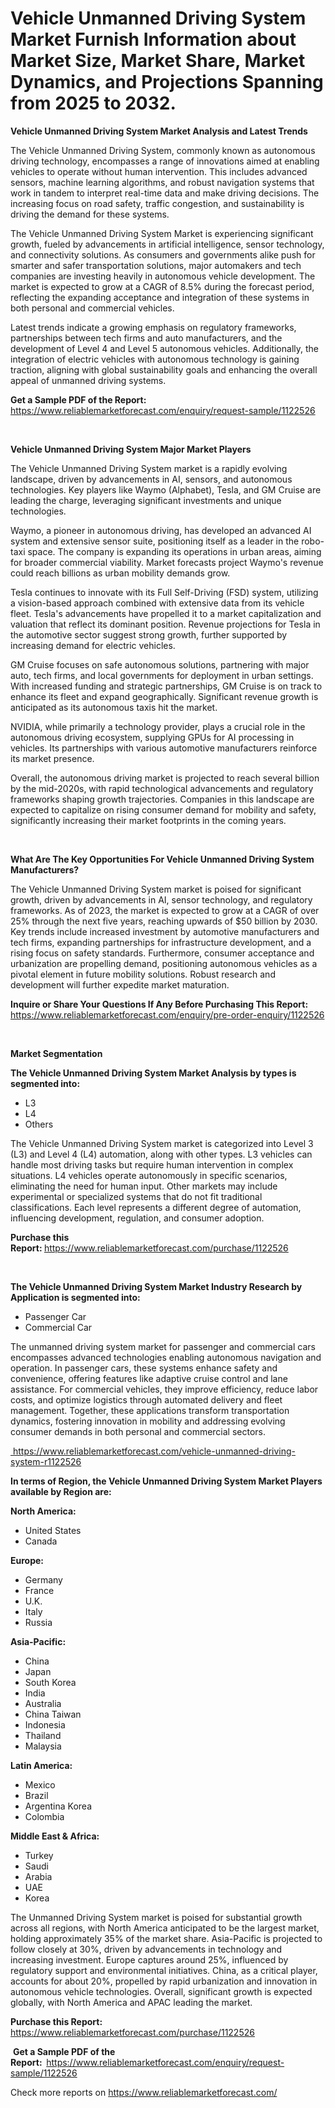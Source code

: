 <p><h1>Vehicle Unmanned Driving System Market Furnish Information about Market Size, Market Share, Market Dynamics, and Projections Spanning from 2025 to 2032.</h1></p><p><strong>Vehicle Unmanned Driving System Market Analysis and Latest Trends</strong></p>
<p><p>The Vehicle Unmanned Driving System, commonly known as autonomous driving technology, encompasses a range of innovations aimed at enabling vehicles to operate without human intervention. This includes advanced sensors, machine learning algorithms, and robust navigation systems that work in tandem to interpret real-time data and make driving decisions. The increasing focus on road safety, traffic congestion, and sustainability is driving the demand for these systems.</p><p>The Vehicle Unmanned Driving System Market is experiencing significant growth, fueled by advancements in artificial intelligence, sensor technology, and connectivity solutions. As consumers and governments alike push for smarter and safer transportation solutions, major automakers and tech companies are investing heavily in autonomous vehicle development. The market is expected to grow at a CAGR of 8.5% during the forecast period, reflecting the expanding acceptance and integration of these systems in both personal and commercial vehicles.</p><p>Latest trends indicate a growing emphasis on regulatory frameworks, partnerships between tech firms and auto manufacturers, and the development of Level 4 and Level 5 autonomous vehicles. Additionally, the integration of electric vehicles with autonomous technology is gaining traction, aligning with global sustainability goals and enhancing the overall appeal of unmanned driving systems.</p></p>
<p><strong>Get a Sample PDF of the Report:&nbsp;</strong> <a href="https://www.reliablemarketforecast.com/enquiry/request-sample/1122526?utm_campaign=2730&utm_medium=2&utm_source=Github&utm_content=ia&utm_term=11032025&utm_id=vehicle-unmanned-driving-system">https://www.reliablemarketforecast.com/enquiry/request-sample/1122526</a></p>
<p>&nbsp;</p>
<p><strong>Vehicle Unmanned Driving System Major Market Players</strong></p>
<p><p>The Vehicle Unmanned Driving System market is a rapidly evolving landscape, driven by advancements in AI, sensors, and autonomous technologies. Key players like Waymo (Alphabet), Tesla, and GM Cruise are leading the charge, leveraging significant investments and unique technologies.</p><p>Waymo, a pioneer in autonomous driving, has developed an advanced AI system and extensive sensor suite, positioning itself as a leader in the robo-taxi space. The company is expanding its operations in urban areas, aiming for broader commercial viability. Market forecasts project Waymo's revenue could reach billions as urban mobility demands grow.</p><p>Tesla continues to innovate with its Full Self-Driving (FSD) system, utilizing a vision-based approach combined with extensive data from its vehicle fleet. Tesla's advancements have propelled it to a market capitalization and valuation that reflect its dominant position. Revenue projections for Tesla in the automotive sector suggest strong growth, further supported by increasing demand for electric vehicles.</p><p>GM Cruise focuses on safe autonomous solutions, partnering with major auto, tech firms, and local governments for deployment in urban settings. With increased funding and strategic partnerships, GM Cruise is on track to enhance its fleet and expand geographically. Significant revenue growth is anticipated as its autonomous taxis hit the market.</p><p>NVIDIA, while primarily a technology provider, plays a crucial role in the autonomous driving ecosystem, supplying GPUs for AI processing in vehicles. Its partnerships with various automotive manufacturers reinforce its market presence.</p><p>Overall, the autonomous driving market is projected to reach several billion by the mid-2020s, with rapid technological advancements and regulatory frameworks shaping growth trajectories. Companies in this landscape are expected to capitalize on rising consumer demand for mobility and safety, significantly increasing their market footprints in the coming years.</p></p>
<p>&nbsp;</p>
<p><strong>What Are The Key Opportunities For Vehicle Unmanned Driving System Manufacturers?</strong></p>
<p><p>The Vehicle Unmanned Driving System market is poised for significant growth, driven by advancements in AI, sensor technology, and regulatory frameworks. As of 2023, the market is expected to grow at a CAGR of over 25% through the next five years, reaching upwards of $50 billion by 2030. Key trends include increased investment by automotive manufacturers and tech firms, expanding partnerships for infrastructure development, and a rising focus on safety standards. Furthermore, consumer acceptance and urbanization are propelling demand, positioning autonomous vehicles as a pivotal element in future mobility solutions. Robust research and development will further expedite market maturation.</p></p>
<p><strong>Inquire or Share Your Questions If Any Before Purchasing This Report:</strong> <a href="https://www.reliablemarketforecast.com/enquiry/pre-order-enquiry/1122526?utm_campaign=2730&utm_medium=2&utm_source=Github&utm_content=ia&utm_term=11032025&utm_id=vehicle-unmanned-driving-system">https://www.reliablemarketforecast.com/enquiry/pre-order-enquiry/1122526</a></p>
<p>&nbsp;</p>
<p><strong>Market Segmentation</strong></p>
<p><strong>The Vehicle Unmanned Driving System Market Analysis by types is segmented into:</strong></p>
<p><ul><li>L3</li><li>L4</li><li>Others</li></ul></p>
<p><p>The Vehicle Unmanned Driving System market is categorized into Level 3 (L3) and Level 4 (L4) automation, along with other types. L3 vehicles can handle most driving tasks but require human intervention in complex situations. L4 vehicles operate autonomously in specific scenarios, eliminating the need for human input. Other markets may include experimental or specialized systems that do not fit traditional classifications. Each level represents a different degree of automation, influencing development, regulation, and consumer adoption.</p></p>
<p><strong>Purchase this Report:&nbsp;</strong><a href="https://www.reliablemarketforecast.com/purchase/1122526?utm_campaign=2730&utm_medium=2&utm_source=Github&utm_content=ia&utm_term=11032025&utm_id=vehicle-unmanned-driving-system">https://www.reliablemarketforecast.com/purchase/1122526</a></p>
<p>&nbsp;</p>
<p><strong>The Vehicle Unmanned Driving System Market Industry Research by Application is segmented into:</strong></p>
<p><ul><li>Passenger Car</li><li>Commercial Car</li></ul></p>
<p><p>The unmanned driving system market for passenger and commercial cars encompasses advanced technologies enabling autonomous navigation and operation. In passenger cars, these systems enhance safety and convenience, offering features like adaptive cruise control and lane assistance. For commercial vehicles, they improve efficiency, reduce labor costs, and optimize logistics through automated delivery and fleet management. Together, these applications transform transportation dynamics, fostering innovation in mobility and addressing evolving consumer demands in both personal and commercial sectors.</p></p>
<p><a href="https://www.reliablemarketforecast.com/vehicle-unmanned-driving-system-r1122526?utm_campaign=2730&utm_medium=2&utm_source=Github&utm_content=ia&utm_term=11032025&utm_id=vehicle-unmanned-driving-system">&nbsp;https://www.reliablemarketforecast.com/vehicle-unmanned-driving-system-r1122526</a></p>
<p><strong>In terms of Region, the Vehicle Unmanned Driving System Market Players available by Region are:</strong></p>
<p>
    <p> <strong> North America: </strong>
        <ul>
            <li>United States</li>
            <li>Canada</li>
        </ul>
        </p> 
    <p> <strong> Europe: </strong>
        <ul>
            <li>Germany</li>
            <li>France</li>
            <li>U.K.</li>
            <li>Italy</li>
            <li>Russia</li>
        </ul>
        </p> 
    <p> <strong> Asia-Pacific: </strong>
        <ul>
            <li>China</li>
            <li>Japan</li>
            <li>South Korea</li>
            <li>India</li>
            <li>Australia</li>
            <li>China Taiwan</li>
            <li>Indonesia</li>
            <li>Thailand</li>
            <li>Malaysia</li>
        </ul>
        </p> 
    <p> <strong> Latin America: </strong>
        <ul>
            <li>Mexico</li>
            <li>Brazil</li>
            <li>Argentina Korea</li>
            <li>Colombia</li>
        </ul>
        </p> 
    <p> <strong> Middle East & Africa: </strong>
        <ul>
            <li>Turkey</li>
            <li>Saudi</li>
            <li>Arabia</li>
            <li>UAE</li>
            <li>Korea</li>
        </ul>
    </p>
    </p>
<p><p>The Unmanned Driving System market is poised for substantial growth across all regions, with North America anticipated to be the largest market, holding approximately 35% of the market share. Asia-Pacific is projected to follow closely at 30%, driven by advancements in technology and increasing investment. Europe captures around 25%, influenced by regulatory support and environmental initiatives. China, as a critical player, accounts for about 20%, propelled by rapid urbanization and innovation in autonomous vehicle technologies. Overall, significant growth is expected globally, with North America and APAC leading the market.</p></p>
<p><strong>Purchase this Report: </strong><a href="https://www.reliablemarketforecast.com/purchase/1122526?utm_campaign=2730&utm_medium=2&utm_source=Github&utm_content=ia&utm_term=11032025&utm_id=vehicle-unmanned-driving-system">https://www.reliablemarketforecast.com/purchase/1122526</a></p>
<p>&nbsp;<strong>Get a Sample PDF of the Report:&nbsp;&nbsp;</strong><a href="https://www.reliablemarketforecast.com/enquiry/request-sample/1122526?utm_campaign=2730&utm_medium=2&utm_source=Github&utm_content=ia&utm_term=11032025&utm_id=vehicle-unmanned-driving-system">https://www.reliablemarketforecast.com/enquiry/request-sample/1122526</a></p>
<p><strong></strong></p>
<p>Check more reports on <a href="https://www.reliablemarketforecast.com/?utm_campaign=2730&utm_medium=2&utm_source=Github&utm_content=ia&utm_term=11032025&utm_id=vehicle-unmanned-driving-system">https://www.reliablemarketforecast.com/</a></p>